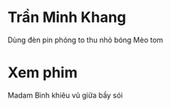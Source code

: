 # Trần Minh Khang

Dùng đèn pin phóng to thu nhỏ bóng
Mèo tom

# Xem phim

Madam Bình khiêu vũ giữa bầy sói